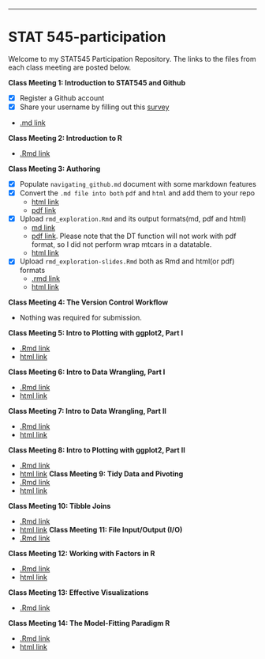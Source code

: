 ---
# STAT 545-participation

Welcome to my STAT545 Participation Repository. The links to the files from each class meeting are posted below. 

**Class Meeting 1: Introduction to STAT545 and Github**
- [x] Register a Github account
- [x] Share your username by filling out this [survey](https://ubc.ca1.qualtrics.com/jfe/form/SV_8jKz3FaT7w5EHfT)
- [.md link](https://github.com/mksm1228/STAT545-participation/blob/master/navigating_github.md)

**Class Meeting 2: Introduction to R**
- [.Rmd link](https://github.com/mksm1228/STAT545-participation/blob/master/cm002_r_exploration.Rmd)

**Class Meeting 3: Authoring**
- [x] Populate ```navigating_github.md``` document with some markdown features
- [x] Convert the ```.md file into both``` ```pdf```  and  ```html``` and add them to your repo
  - [html link](https://mksm1228.github.io/STAT545-participation/navigating_github.html)
  - [pdf link](https://github.com/mksm1228/STAT545-participation/blob/master/navigating_github.pdf)
- [x] Upload ```rmd_exploration.Rmd``` and its output formats(md, pdf and html)
  - [md link](https://github.com/mksm1228/STAT545-participation/blob/master/rmd_exploration.md)
  - [pdf link](https://github.com/mksm1228/STAT545-participation/blob/master/rmd_exploration.pdf). Please note that the DT function will not work with pdf format, so I did not perform wrap mtcars in a datatable.
  - [html link](https://mksm1228.github.io/STAT545-participation/rmd_exploration.html)
- [x] Upload ```rmd_exploration-slides.Rmd``` both as Rmd and html(or pdf) formats
  - [.rmd link](https://github.com/mksm1228/STAT545-participation/blob/master/rmd_exploration_slides.Rmd)
  - [html link](https://mksm1228.github.io/STAT545-participation/rmd_exploration_slides.html#1)

**Class Meeting 4: The Version Control Workflow**
- Nothing was required for submission.

**Class Meeting 5: Intro to Plotting with ggplot2, Part I**
- [.Rmd link](https://github.com/mksm1228/STAT545-participation/blob/master/cm005-exercise.Rmd)
- [html link](https://mksm1228.github.io/STAT545-participation/cm005-exercise.html)

**Class Meeting 6: Intro to Data Wrangling, Part I**
- [.Rmd link](https://github.com/mksm1228/STAT545-participation/blob/master/cm006-exercise.Rmd)
- [html link](https://mksm1228.github.io/STAT545-participation/cm006-exercise.html)

**Class Meeting 7: Intro to Data Wrangling, Part II**
- [.Rmd link](https://github.com/mksm1228/STAT545-participation/blob/master/cm007-exercise.Rmd)
- [html link](https://mksm1228.github.io/STAT545-participation/cm007-exercise.html)

**Class Meeting 8: Intro to Plotting with ggplot2, Part II**
- [.Rmd link](https://github.com/mksm1228/STAT545-participation/blob/master/cm008-exercise.Rmd)
- [html link](https://mksm1228.github.io/STAT545-participation/cm008-exercise)
**Class Meeting 9: Tidy Data and Pivoting**
- [.Rmd link](https://github.com/mksm1228/STAT545-participation/blob/master/cm009-exercise.Rmd)
- [html link](https://mksm1228.github.io/STAT545-participation/cm009-exercise.nb.html)

**Class Meeting 10: Tibble Joins**
- [.Rmd link](https://github.com/mksm1228/STAT545-participation/blob/master/cm010-exercise.Rmd)
- [html link](https://mksm1228.github.io/STAT545-participation/cm010-exercise.html)
**Class Meeting 11: File Input/Output (I/O)**
- [.Rmd link](https://github.com/mksm1228/STAT545-participation/blob/master/cm011/gapminder%20sum.Rmd)

**Class Meeting 12: Working with Factors in R**
- [.Rmd link](https://github.com/mksm1228/STAT545-participation/blob/master/cm012-exercise.Rmd)
- [html link](https://mksm1228.github.io/STAT545-participation/cm012-exercise.html)

**Class Meeting 13: Effective Visualizations**
- [.Rmd link](https://github.com/mksm1228/STAT545-participation/blob/master/cm013.Rmd)

**Class Meeting 14: The Model-Fitting Paradigm R**
- [.Rmd link](https://github.com/mksm1228/STAT545-participation/blob/master/cm014-exercise.Rmd)
- [html link](https://mksm1228.github.io/STAT545-participation/cm014-exercise)
